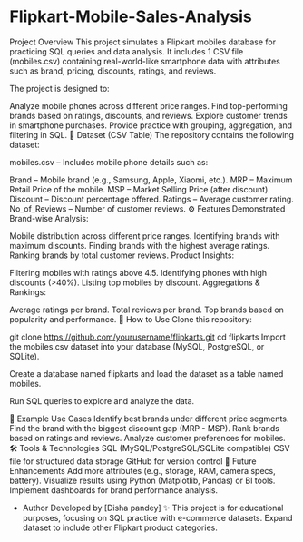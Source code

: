 # Flipkart-Mobile-Sales-Analysis
Project Overview
This project simulates a Flipkart mobiles database for practicing SQL queries and data analysis. It includes 1 CSV file (mobiles.csv) containing real-world-like smartphone data with attributes such as brand, pricing, discounts, ratings, and reviews.

The project is designed to:

Analyze mobile phones across different price ranges.
Find top-performing brands based on ratings, discounts, and reviews.
Explore customer trends in smartphone purchases.
Provide practice with grouping, aggregation, and filtering in SQL.
📂 Dataset (CSV Table)
The repository contains the following dataset:

mobiles.csv – Includes mobile phone details such as:

Brand – Mobile brand (e.g., Samsung, Apple, Xiaomi, etc.).
MRP – Maximum Retail Price of the mobile.
MSP – Market Selling Price (after discount).
Discount – Discount percentage offered.
Ratings – Average customer rating.
No_of_Reviews – Number of customer reviews.
⚙️ Features Demonstrated
Brand-wise Analysis:

Mobile distribution across different price ranges.
Identifying brands with maximum discounts.
Finding brands with the highest average ratings.
Ranking brands by total customer reviews.
Product Insights:

Filtering mobiles with ratings above 4.5.
Identifying phones with high discounts (>40%).
Listing top mobiles by discount.
Aggregations & Rankings:

Average ratings per brand.
Total reviews per brand.
Top brands based on popularity and performance.
🚀 How to Use
Clone this repository:

git clone https://github.com/yourusername/flipkarts.git
cd flipkarts
Import the mobiles.csv dataset into your database (MySQL, PostgreSQL, or SQLite).

Create a database named flipkarts and load the dataset as a table named mobiles.

Run SQL queries to explore and analyze the data.

🎯 Example Use Cases
Identify best brands under different price segments.
Find the brand with the biggest discount gap (MRP - MSP).
Rank brands based on ratings and reviews.
Analyze customer preferences for mobiles.
🛠️ Tools & Technologies
SQL (MySQL/PostgreSQL/SQLite compatible)
CSV file for structured data storage
GitHub for version control
📌 Future Enhancements
Add more attributes (e.g., storage, RAM, camera specs, battery).
Visualize results using Python (Matplotlib, Pandas) or BI tools.
Implement dashboards for brand performance analysis.
* Author
Developed by [Disha pandey] ✨ This project is for educational purposes, focusing on SQL practice with e-commerce datasets.
Expand dataset to include other Flipkart product categories.

